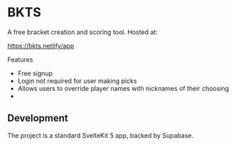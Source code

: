 # BKTS

A free bracket creation and scoring tool. Hosted at:

https://bkts.netlify/app

Features
- Free signup
- Login not required for user making picks
- Allows users to override player names with nicknames of their choosing
- 

## Development

The project is a standard SvelteKit 5 app, backed by Supabase.
